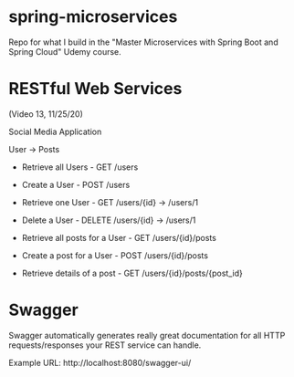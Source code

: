 # spring-microservices
 Repo for what I build in the "Master Microservices with Spring Boot and Spring Cloud" Udemy course.

 # RESTful Web Services
 (Video 13, 11/25/20)
 
 Social Media Application
 
 User -> Posts
 
 - Retrieve all Users     - GET     /users
 - Create a User          - POST    /users
 - Retrieve one User      - GET     /users/{id} -> /users/1
 - Delete a User          - DELETE  /users/{id} -> /users/1
 
 - Retrieve all posts for a User - GET /users/{id}/posts
 - Create a post for a User - POST /users/{id}/posts
 - Retrieve details of a post - GET /users/{id}/posts/{post_id}
 
 # Swagger
 
 Swagger automatically generates really great documentation for all HTTP requests/responses your 
 REST service can handle.
 
 Example URL: http://localhost:8080/swagger-ui/